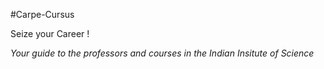 #Carpe-Cursus

Seize your Career ! 

_Your guide to the professors and courses in the Indian Insitute of Science_
